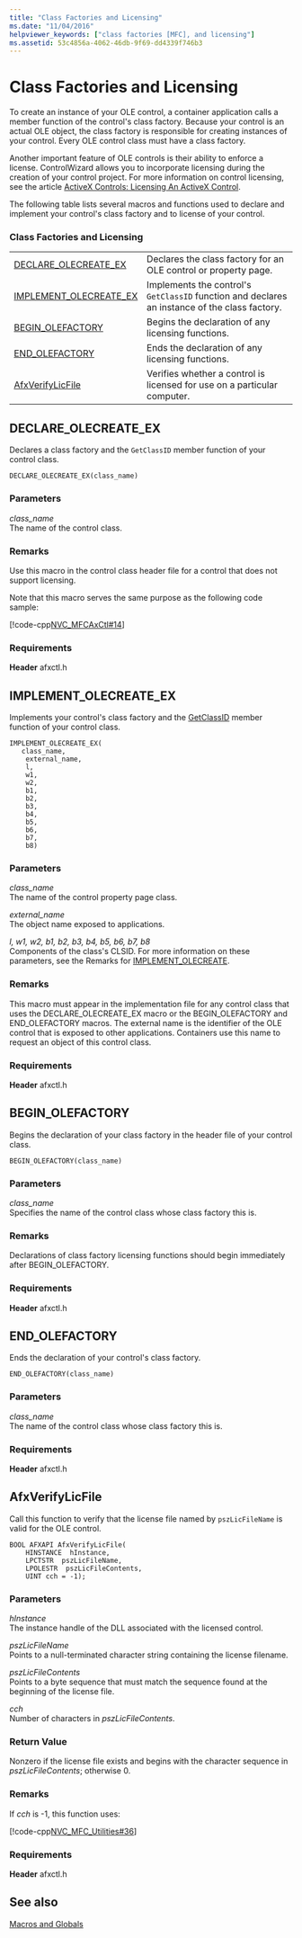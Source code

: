 ```yaml
---
title: "Class Factories and Licensing"
ms.date: "11/04/2016"
helpviewer_keywords: ["class factories [MFC], and licensing"]
ms.assetid: 53c4856a-4062-46db-9f69-dd4339f746b3
---
```

# Class Factories and Licensing

To create an instance of your OLE control, a container application calls a member function of the control's class factory. Because your control is an actual OLE object, the class factory is responsible for creating instances of your control. Every OLE control class must have a class factory.

Another important feature of OLE controls is their ability to enforce a license. ControlWizard allows you to incorporate licensing during the creation of your control project. For more information on control licensing, see the article [ActiveX Controls: Licensing An ActiveX Control](../../mfc/mfc-activex-controls-licensing-an-activex-control.md).

The following table lists several macros and functions used to declare and implement your control's class factory and to license of your control.

### Class Factories and Licensing

|||
|-|-|
|[DECLARE_OLECREATE_EX](#declare_olecreate_ex)|Declares the class factory for an OLE control or property page.|
|[IMPLEMENT_OLECREATE_EX](#implement_olecreate_ex)|Implements the control's `GetClassID` function and declares an instance of the class factory.|
|[BEGIN_OLEFACTORY](#begin_olefactory)|Begins the declaration of any licensing functions.|
|[END_OLEFACTORY](#end_olefactory)|Ends the declaration of any licensing functions.|
|[AfxVerifyLicFile](#afxverifylicfile)|Verifies whether a control is licensed for use on a particular computer.|

## <a name="declare_olecreate_ex"></a>  DECLARE_OLECREATE_EX

Declares a class factory and the `GetClassID` member function of your control class.

```
DECLARE_OLECREATE_EX(class_name)
```

### Parameters

*class_name*<br/>
The name of the control class.

### Remarks

Use this macro in the control class header file for a control that does not support licensing.

Note that this macro serves the same purpose as the following code sample:

[!code-cpp[NVC_MFCAxCtl#14](../../mfc/reference/codesnippet/cpp/class-factories-and-licensing_1.h)]

### Requirements

  **Header** afxctl.h

## <a name="implement_olecreate_ex"></a>  IMPLEMENT_OLECREATE_EX

Implements your control's class factory and the [GetClassID](../../mfc/reference/colecontrol-class.md#getclassid) member function of your control class.

```
IMPLEMENT_OLECREATE_EX(
   class_name,
    external_name,
    l,
    w1,
    w2,
    b1,
    b2,
    b3,
    b4,
    b5,
    b6,
    b7,
    b8)
```

### Parameters

*class_name*<br/>
The name of the control property page class.

*external_name*<br/>
The object name exposed to applications.

*l, w1, w2, b1, b2, b3, b4, b5, b6, b7, b8*<br/>
Components of the class's CLSID. For more information on these parameters, see the Remarks for [IMPLEMENT_OLECREATE](run-time-object-model-services.md#implement_olecreate).

### Remarks

This macro must appear in the implementation file for any control class that uses the DECLARE_OLECREATE_EX macro or the BEGIN_OLEFACTORY and END_OLEFACTORY macros. The external name is the identifier of the OLE control that is exposed to other applications. Containers use this name to request an object of this control class.

### Requirements

  **Header** afxctl.h

## <a name="begin_olefactory"></a>  BEGIN_OLEFACTORY

Begins the declaration of your class factory in the header file of your control class.

```
BEGIN_OLEFACTORY(class_name)
```

### Parameters

*class_name*<br/>
Specifies the name of the control class whose class factory this is.

### Remarks

Declarations of class factory licensing functions should begin immediately after BEGIN_OLEFACTORY.

### Requirements

  **Header** afxctl.h

## <a name="end_olefactory"></a>  END_OLEFACTORY

Ends the declaration of your control's class factory.

```
END_OLEFACTORY(class_name)
```

### Parameters

*class_name*<br/>
The name of the control class whose class factory this is.

### Requirements

  **Header** afxctl.h

## <a name="afxverifylicfile"></a>  AfxVerifyLicFile

Call this function to verify that the license file named by `pszLicFileName` is valid for the OLE control.

```
BOOL AFXAPI AfxVerifyLicFile(
    HINSTANCE  hInstance,
    LPCTSTR  pszLicFileName,
    LPOLESTR  pszLicFileContents,
    UINT cch = -1);
```

### Parameters

*hInstance*<br/>
The instance handle of the DLL associated with the licensed control.

*pszLicFileName*<br/>
Points to a null-terminated character string containing the license filename.

*pszLicFileContents*<br/>
Points to a byte sequence that must match the sequence found at the beginning of the license file.

*cch*<br/>
Number of characters in *pszLicFileContents*.

### Return Value

Nonzero if the license file exists and begins with the character sequence in *pszLicFileContents*; otherwise 0.

### Remarks

If *cch* is -1, this function uses:

[!code-cpp[NVC_MFC_Utilities#36](../../mfc/codesnippet/cpp/class-factories-and-licensing_2.cpp)]

### Requirements

  **Header** afxctl.h

## See also

[Macros and Globals](../../mfc/reference/mfc-macros-and-globals.md)

